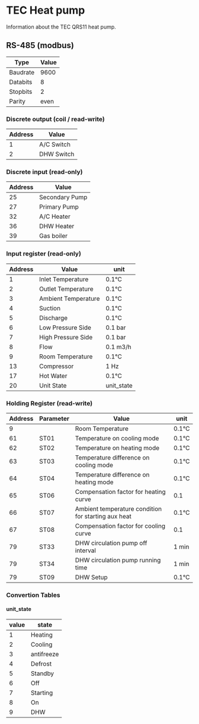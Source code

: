 # TEC Heat pump

Information about the TEC QRS11 heat pump.

## RS-485 (modbus)

| Type     | Value |
| -------- | ----- |
| Baudrate | 9600  |
| Databits | 8     |
| Stopbits | 2     |
| Parity   | even  |

### Discrete output (coil / read-write)

| Address | Value      |
| ------- | ---------- |
| 1       | A/C Switch |
| 2       | DHW Switch |

### Discrete input (read-only)

| Address | Value          |
| ------- | -------------- |
| 25      | Secondary Pump |
| 27      | Primary Pump   |
| 32      | A/C Heater     |
| 36      | DHW Heater     |
| 39      | Gas boiler     |

### Input register (read-only)

| Address | Value               | unit       |
| ------- | ------------------- | ---------- |
| 1       | Inlet Temperature   | 0.1°C      |
| 2       | Outlet Temperature  | 0.1°C      |
| 3       | Ambient Temperature | 0.1°C      |
| 4       | Suction             | 0.1°C      |
| 5       | Discharge           | 0.1°C      |
| 6       | Low Pressure Side   | 0.1 bar    |
| 7       | High Pressure Side  | 0.1 bar    |
| 8       | Flow                | 0.1 m3/h   |
| 9       | Room Temperature    | 0.1°C      |
| 13      | Compressor          | 1 Hz       |
| 17      | Hot Water           | 0.1°C      |
| 20      | Unit State          | unit_state |

### Holding Register (read-write)


| Address | Parameter | Value                                               | unit  |
| ------- | --------- | --------------------------------------------------- | ----- |
| 9       |           | Room Temperature                                    | 0.1°C |
| 61      | ST01      | Temperature on cooling mode                         | 0.1°C |
| 62      | ST02      | Temperature on heating mode                         | 0.1°C |
| 63      | ST03      | Temperature difference on cooling mode              | 0.1°C |
| 64      | ST04      | Temperature difference on heating mode              | 0.1°C |
| 65      | ST06      | Compensation factor for heating curve               | 0.1   |
| 66      | ST07      | Ambient temperature condition for starting aux heat | 0.1°C |
| 67      | ST08      | Compensation factor for cooling curve               | 0.1   |
| 79      | ST33      | DHW circulation pump off interval                   | 1 min |
| 79      | ST34      | DHW circulation pump running time                   | 1 min |
| 79      | ST09      | DHW Setup                                           | 0.1°C |

### Convertion Tables

#### unit_state

| value | state      |
| ----- | ---------- |
| 1     | Heating    |
| 2     | Cooling    |
| 3     | antifreeze |
| 4     | Defrost    |
| 5     | Standby    |
| 6     | Off        |
| 7     | Starting   |
| 8     | On         |
| 9     | DHW        |
